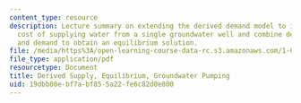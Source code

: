 ```yaml
---
content_type: resource
description: Lecture summary on extending the derived demand model to include the
  cost of supplying water from a single groundwater well and combine derived supply
  and demand to obtain an equilibrium solution.
file: /media/https%3A/open-learning-course-data-rc.s3.amazonaws.com/1-020-ecology-ii-engineering-for-sustainability-spring-2008/19dbb80ebf7abf855a22fe6c82d0e800_lec19.pdf
file_type: application/pdf
resourcetype: Document
title: Derived Supply, Equilibrium, Groundwater Pumping
uid: 19dbb80e-bf7a-bf85-5a22-fe6c82d0e800
---
```

